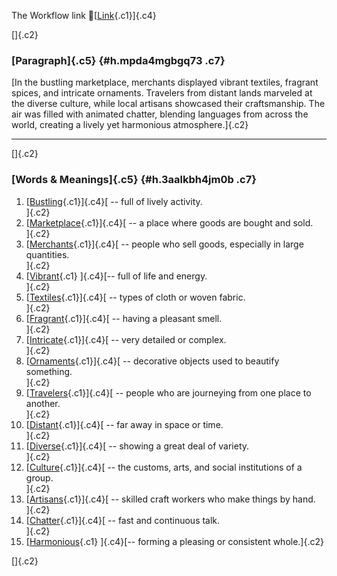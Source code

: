 The Workflow link
👏[[Link](https://www.google.com/url?q=http://www.google.com&sa=D&source=editors&ust=1755870176402539&usg=AOvVaw2qJ9MhK1qEtBOxO-NjPVMb){.c1}]{.c4}

[]{.c2}

### [Paragraph]{.c5} {#h.mpda4mgbgq73 .c7}

[In the bustling marketplace, merchants displayed vibrant textiles,
fragrant spices, and intricate ornaments. Travelers from distant lands
marveled at the diverse culture, while local artisans showcased their
craftsmanship. The air was filled with animated chatter, blending
languages from across the world, creating a lively yet harmonious
atmosphere.]{.c2}

------------------------------------------------------------------------

[]{.c2}

### [Words & Meanings]{.c5} {#h.3aalkbh4jm0b .c7}

1.  [[Bustling](https://www.google.com/url?q=http://www.google.com&sa=D&source=editors&ust=1755870176403970&usg=AOvVaw3wVF_Jdcu6m_hHqHJ4J8XR){.c1}]{.c4}[ --
    full of lively activity.\
    ]{.c2}
2.  [[Marketplace](https://www.google.com/url?q=http://www.google.com&sa=D&source=editors&ust=1755870176404294&usg=AOvVaw3FIsIF-OFmLhJpVepiqszR){.c1}]{.c4}[ --
    a place where goods are bought and sold.\
    ]{.c2}
3.  [[Merchants](https://www.google.com/url?q=http://www.google.com&sa=D&source=editors&ust=1755870176404579&usg=AOvVaw34rhBc3lX4kJeWAz2g3azA){.c1}]{.c4}[ --
    people who sell goods, especially in large quantities.\
    ]{.c2}
4.  [[Vibrant](https://www.google.com/url?q=http://www.google.com&sa=D&source=editors&ust=1755870176404869&usg=AOvVaw2Zvil7iSYkP73f8s8yJxu4){.c1}
    ]{.c4}[-- full of life and energy.\
    ]{.c2}
5.  [[Textiles](https://www.google.com/url?q=http://www.google.com&sa=D&source=editors&ust=1755870176405080&usg=AOvVaw2d7XWKlZgMiP0rizmJAxE4){.c1}]{.c4}[ --
    types of cloth or woven fabric.\
    ]{.c2}
6.  [[Fragrant](https://www.google.com/url?q=http://www.google.com&sa=D&source=editors&ust=1755870176405287&usg=AOvVaw03YcNnGEstaACfIL8_opqN){.c1}]{.c4}[ --
    having a pleasant smell.\
    ]{.c2}
7.  [[Intricate](https://www.google.com/url?q=http://www.google.com&sa=D&source=editors&ust=1755870176405487&usg=AOvVaw1AkKPrwUveVsZ5YtPDZJlt){.c1}]{.c4}[ --
    very detailed or complex.\
    ]{.c2}
8.  [[Ornaments](https://www.google.com/url?q=http://www.google.com&sa=D&source=editors&ust=1755870176405746&usg=AOvVaw1V9P2a9pbPfE9sLyD7YAWC){.c1}]{.c4}[ --
    decorative objects used to beautify something.\
    ]{.c2}
9.  [[Travelers](https://www.google.com/url?q=http://www.google.com&sa=D&source=editors&ust=1755870176405983&usg=AOvVaw1KjihJBrfUT5_Xpt6BtVsh){.c1}]{.c4}[ --
    people who are journeying from one place to another.\
    ]{.c2}
10. [[Distant](https://www.google.com/url?q=http://www.google.com&sa=D&source=editors&ust=1755870176406236&usg=AOvVaw2-bskziqcomLJgmKPe-9fw){.c1}]{.c4}[ --
    far away in space or time.\
    ]{.c2}
11. [[Diverse](https://www.google.com/url?q=http://www.google.com&sa=D&source=editors&ust=1755870176406428&usg=AOvVaw2MQNP5X7MNCyfJzv8H-2Rc){.c1}]{.c4}[ --
    showing a great deal of variety.\
    ]{.c2}
12. [[Culture](https://www.google.com/url?q=http://www.google.com&sa=D&source=editors&ust=1755870176406634&usg=AOvVaw06m2jf01ongw6Qb6nqq_4I){.c1}]{.c4}[ --
    the customs, arts, and social institutions of a group.\
    ]{.c2}
13. [[Artisans](https://www.google.com/url?q=http://www.google.com&sa=D&source=editors&ust=1755870176406883&usg=AOvVaw2nzQ6AMjIbN54QwKAfyt09){.c1}]{.c4}[ --
    skilled craft workers who make things by hand.\
    ]{.c2}
14. [[Chatter](https://www.google.com/url?q=http://www.google.com&sa=D&source=editors&ust=1755870176407143&usg=AOvVaw2EC-og3QNvGADz51E8UZrG){.c1}]{.c4}[ --
    fast and continuous talk.\
    ]{.c2}
15. [[Harmonious](https://www.google.com/url?q=http://www.google.com&sa=D&source=editors&ust=1755870176407349&usg=AOvVaw1UvTjhcQ2RiVrJd162RV5M){.c1}
    ]{.c4}[-- forming a pleasing or consistent whole.]{.c2}

[]{.c2}
